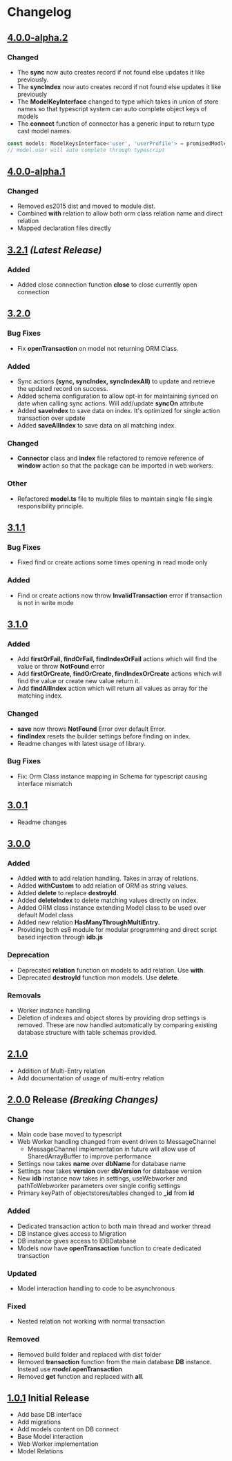 # Changelog
## [4.0.0-alpha.2](https://github.com/maxgaurav/indexeddb-orm/releases/tag/v4.0.0-alpha.2)

### Changed
- The **sync** now auto creates record if not found else updates it like previously.
- The **syncIndex** now auto creates record if not found else updates it like previously
- The **ModelKeyInterface** changed to type which takes in union of store names so that typescript system can auto complete object keys of models
- The **connect** function of connector has a generic input to return type cast model names.
```typescript
const models: ModelKeysInterface<'user', 'userProfile'> = promisedModles;
// model.user will auto complete through typescript

```

## [4.0.0-alpha.1](https://github.com/maxgaurav/indexeddb-orm/releases/tag/v4.0.0-alpha.1)

### Changed
- Removed es2015 dist and moved to module dist.
- Combined **with** relation to allow both orm class relation name and direct relation
- Mapped declaration files directly


## [3.2.1](https://github.com/maxgaurav/indexeddb-orm/releases/tag/v3.2.1) _(Latest Release)_

### Added
- Added close connection function **close** to close currently open connection 

## [3.2.0](https://github.com/maxgaurav/indexeddb-orm/releases/tag/v3.2.0)
### Bug Fixes
- Fix **openTransaction** on model not returning ORM Class.

### Added
- Sync actions **(sync, syncIndex, syncIndexAll)** to update and retrieve the updated record on success.
- Added schema configuration to allow opt-in for maintaining synced on date when calling sync actions. Will add/update **syncOn** attribute
- Added **saveIndex** to save data on index. It's optimized for single action transaction over update
- Added **saveAllIndex** to save data on all matching index.

### Changed
- **Connector** class and **index** file refactored to remove reference of **window** action so that the package can be imported in web workers. 

### Other
- Refactored **model.ts** file to multiple files to maintain single file single responsibility principle. 

## [3.1.1](https://github.com/maxgaurav/indexeddb-orm/releases/tag/v3.1.1)
### Bug Fixes
- Fixed find or create actions some times opening in read mode only

### Added
- Find or create actions now throw **InvalidTransaction** error if transaction is not in write mode

## [3.1.0](https://github.com/maxgaurav/indexeddb-orm/releases/tag/v3.1.0)
### Added
- Add **firstOrFail, findOrFail, findIndexOrFail** actions which will find the value or throw **NotFound** error
- Add **firstOrCreate, findOrCreate, findIndexOrCreate** actions which will find the value or create new value return it.
- Add **findAllIndex** action which will return all values as array for the matching index.

### Changed
- **save** now throws **NotFound** Error over default Error.
- **findIndex** resets the builder settings before finding on index.
- Readme changes with latest usage of library.

### Bug Fixes
- Fix: Orm Class instance mapping in Schema for typescript causing interface mismatch


## [3.0.1](https://github.com/maxgaurav/indexeddb-orm/releases/tag/v3.0.1)
- Readme changes

## [3.0.0](https://github.com/maxgaurav/indexeddb-orm/releases/tag/v3.0.0)

### Added
- Added **with** to add relation handling. Takes in array of relations.
- Added **withCustom** to add relation of ORM as string values.
- Added **delete** to replace **destroyId**.
- Added **deleteIndex** to delete matching values directly on index.
- Added ORM class instance extending Model class to be used over default Model class
- Added new relation **HasManyThroughMultiEntry**. 
- Providing both es6 module for modular programming and direct script based injection through **idb.js**

### Deprecation
- Deprecated **relation** function on models to add relation. Use **with**.
- Deprecated **destroyId** function mon models. Use **delete**.

### Removals
- Worker instance handling
- Deletion of indexes and object stores by providing drop settings is removed. These are now handled automatically by comparing
existing database structure with table schemas provided.

## [2.1.0](https://github.com/maxgaurav/indexeddb-orm) 
- Addition of Multi-Entry relation
- Add documentation of usage of multi-entry relation 

## [2.0.0](https://github.com/maxgaurav/indexeddb-orm) Release _(Breaking Changes)_

### Change
- Main code base moved to typescript
- Web Worker handling changed from event driven to MessageChannel
    - MessageChannel implementation in future will allow use of SharedArrayBuffer to improve performance
- Settings now takes **name** over **dbName** for database name
- Settings now takes **version** over **dbVersion** for database version
- New **idb** instance now takes in settings, useWebworker and pathToWebworker parameters over single config settings
- Primary keyPath of objectstores/tables changed to **_id** from **id**

### Added
- Dedicated transaction action to both main thread and worker thread
- DB instance gives access to Migration 
- DB instance gives access to IDBDatabase
- Models now have **openTransaction** function to create dedicated transaction

### Updated
- Model interaction handling to code to be asynchronous

### Fixed
- Nested relation not working with normal transaction

### Removed
- Removed build folder and replaced with dist folder
- Removed **transaction** function from the main database **DB** instance. Instead use **_model_.openTransaction**
- Removed **get** function and replaced with **all**. 

## [1.0.1](https://github.com/maxgaurav/indexeddb-orm/tree/orm-1.0.1) Initial Release
- Add base DB interface 
- Add migrations 
- Add models content on DB connect
- Base Model interaction
- Web Worker implementation
- Model Relations

